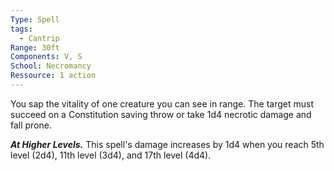 ```yaml
---
Type: Spell
tags:
  - Cantrip
Range: 30ft
Components: V, S
School: Necromancy
Ressource: 1 action
---
```

You sap the vitality of one creature you can see in range. The target must succeed on a Constitution saving throw or take 1d4 necrotic damage and fall prone.

**_At Higher Levels._** This spell's damage increases by 1d4 when you reach 5th level (2d4), 11th level (3d4), and 17th level (4d4).